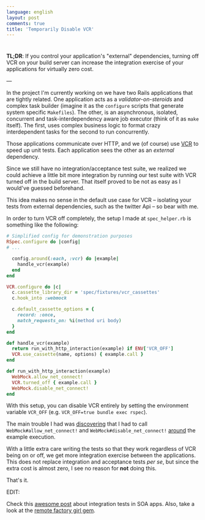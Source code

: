```yaml
---
language: english
layout: post
comments: true
title: 'Temporarily Disable VCR'
---
```


# <p hidden>Temporarily Disable VCR<p hidden>

**TL;DR**: If you control your application's "external" dependencies, turning
off VCR on your build server can increase the integration exercise of your
applications for virtually zero cost.

&#x2014;

In the project I'm currently working on we have two Rails applications that
are tightly related. One application acts as a *validator-on-steroids* and
complex task builder (imagine it as the `configure` scripts that generate
system specific `Makefiles`). The other, is an asynchronous, isolated,
concurrent and task-interdependency aware job executor (think of it as `make`
itself). The first, uses complex business logic to format crazy interdependent
tasks for the second to run concurrently.

Those applications communicate over HTTP, and we (of course) use [VCR](https://github.com/vcr/vcr) to speed
up unit tests. Each application sees the other as an *external* dependency.

Since we still have no integration/acceptance test suite, we realized we could
achieve a little bit more integration by running our test suite with VCR
turned off in the build server. That itself proved to be not as easy as I
would've guessed beforehand.

This idea makes no sense in the default use case for VCR &#x2013; isolating your
tests from external dependencies, such as the twitter Api &#x2013; so bear with me.

In order to turn VCR off completely, the setup I made at `spec_helper.rb` is
something like the following:

```ruby
# Simplified config for demonstration purposes
RSpec.configure do |config|
# ...

  config.around(:each, :vcr) do |example|
    handle_vcr(example)
  end
end

VCR.configure do |c|
  c.cassette_library_dir = 'spec/fixtures/vcr_cassettes'
  c.hook_into :webmock

  c.default_cassette_options = {
    record: :once,
    match_requests_on: %i(method uri body)
  }
end

def handle_vcr(example)
  return run_with_http_interaction(example) if ENV['VCR_OFF']
  VCR.use_cassette(name, options) { example.call }
end

def run_with_http_interaction(example)
  WebMock.allow_net_connect!
  VCR.turned_off { example.call }
  WebMock.disable_net_connect!
end
```

With this setup, you can disable VCR entirely by setting the environment
variable `VCR_OFF` (e.g. `VCR_OFF=true bundle exec rspec`).

The main trouble I had was [discovering](https://github.com/vcr/vcr/issues/181) that I had to call
`WebMock#allow_net_connect!` and `WebMock#disable_net_connect!` [around](https://github.com/vcr/vcr/issues/427) the
example execution.

With a little extra care writing the tests so that they work regardless of VCR
being on or off, we get more integration exercise between the applications.
This does not replace integration and acceptance tests *per se*, but since the
extra cost is almost zero, I see no reason for **not** doing this.

That's it.

EDIT:

Check this [awesome post](http://www.bignerdranch.com/blog/testing-rails-service-oriented-architecture/) about integration tests in SOA apps. Also, take a look
at the [remote factory girl gem](https://github.com/tdouce/remote_factory_girl).
